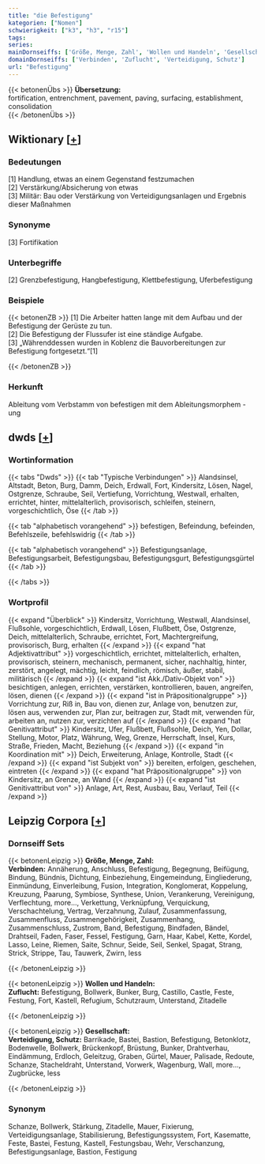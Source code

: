 ```yaml
---
title: "die Befestigung"
kategorien: ["Nomen"]
schwierigkeit: ["k3", "h3", "r15"]
tags:
series:
mainDornseiffs: ['Größe, Menge, Zahl', 'Wollen und Handeln', 'Gesellschaft']
domainDornseiffs: ['Verbinden', 'Zuflucht', 'Verteidigung, Schutz']
url: "Befestigung"
---
```


{{< betonenÜbs >}}
**Übersetzung:**  
fortification, entrenchment, pavement, paving, surfacing, establishment, consolidation  
{{< /betonenÜbs >}}

## Wiktionary [[+](https://de.wiktionary.org/wiki/Befestigung)]

### Bedeutungen
[1] Handlung, etwas an einem Gegenstand festzumachen  
[2] Verstärkung/Absicherung von etwas  
[3] Militär: Bau oder Verstärkung von Verteidigungsanlagen und Ergebnis dieser Maßnahmen  

### Synonyme
[3] Fortifikation  

### Unterbegriffe
[2] Grenzbefestigung, Hangbefestigung, Klettbefestigung, Uferbefestigung  

### Beispiele
{{< betonenZB >}}
[1] Die Arbeiter hatten lange mit dem Aufbau und der Befestigung der Gerüste zu tun.  
[2] Die Befestigung der Flussufer ist eine ständige Aufgabe.  
[3] „Währenddessen wurden in Koblenz die Bauvorbereitungen zur Befestigung fortgesetzt.“[1]  

{{< /betonenZB >}}
### Herkunft
Ableitung vom Verbstamm von befestigen mit dem Ableitungsmorphem -ung  



## dwds [[+](https://www.dwds.de/wb/Befestigung)]

### Wortinformation
{{< tabs "Dwds" >}}
{{< tab "Typische Verbindungen" >}}
Alandsinsel, Altstadt, Beton, Burg, Damm, Deich, Erdwall, Fort, Kindersitz, Lösen, Nagel, Ostgrenze, Schraube, Seil, Vertiefung, Vorrichtung, Westwall, erhalten, errichtet, hinter, mittelalterlich, provisorisch, schleifen, steinern, vorgeschichtlich, Öse
{{< /tab >}}

{{< tab "alphabetisch vorangehend" >}}
befestigen, Befeindung, befeinden, Befehlszeile, befehlswidrig
{{< /tab >}}

{{< tab "alphabetisch vorangehend" >}}
Befestigungsanlage, Befestigungsarbeit, Befestigungsbau, Befestigungsgurt, Befestigungsgürtel
{{< /tab >}}

{{< /tabs >}}

### Wortprofil
{{< expand "Überblick" >}} Kindersitz, Vorrichtung, Westwall, Alandsinsel, Flußsohle, vorgeschichtlich, Erdwall, Lösen, Flußbett, Öse, Ostgrenze, Deich, mittelalterlich, Schraube, errichtet, Fort, Machtergreifung, provisorisch, Burg, erhalten {{< /expand >}}
{{< expand "hat Adjektivattribut" >}} vorgeschichtlich, errichtet, mittelalterlich, erhalten, provisorisch, steinern, mechanisch, permanent, sicher, nachhaltig, hinter, zerstört, angelegt, mächtig, leicht, feindlich, römisch, äußer, stabil, militärisch {{< /expand >}}
{{< expand "ist Akk./Dativ-Objekt von" >}} besichtigen, anlegen, errichten, verstärken, kontrollieren, bauen, angreifen, lösen, dienen {{< /expand >}}
{{< expand "ist in Präpositionalgruppe" >}} Vorrichtung zur, Riß in, Bau von, dienen zur, Anlage von, benutzen zur, lösen aus, verwenden zur, Plan zur, beitragen zur, Stadt mit, verwenden für, arbeiten an, nutzen zur, verzichten auf {{< /expand >}}
{{< expand "hat Genitivattribut" >}} Kindersitz, Ufer, Flußbett, Flußsohle, Deich, Yen, Dollar, Stellung, Motor, Platz, Währung, Weg, Grenze, Herrschaft, Insel, Kurs, Straße, Frieden, Macht, Beziehung {{< /expand >}}
{{< expand "in Koordination mit" >}} Deich, Erweiterung, Anlage, Kontrolle, Stadt {{< /expand >}}
{{< expand "ist Subjekt von" >}} bereiten, erfolgen, geschehen, eintreten {{< /expand >}}
{{< expand "hat Präpositionalgruppe" >}} von Kindersitz, an Grenze, an Wand {{< /expand >}}
{{< expand "ist Genitivattribut von" >}} Anlage, Art, Rest, Ausbau, Bau, Verlauf, Teil {{< /expand >}}

## Leipzig Corpora [[+](https://corpora.uni-leipzig.de/en/res?word=Befestigung&corpusId=deu_newscrawl-public_2018)]

### Dornseiff Sets
{{< betonenLeipzig >}}
**Größe, Menge, Zahl:**  
**Verbinden:** Annäherung, Anschluss, Befestigung, Begegnung, Beifügung, Bindung, Bündnis, Dichtung, Einbeziehung, Eingemeindung, Eingliederung, Einmündung, Einverleibung, Fusion, Integration, Konglomerat, Koppelung, Kreuzung, Paarung, Symbiose, Synthese, Union, Verankerung, Vereinigung, Verflechtung, more..., Verkettung, Verknüpfung, Verquickung, Verschachtelung, Vertrag, Verzahnung, Zulauf, Zusammenfassung, Zusammenfluss, Zusammengehörigkeit, Zusammenhang, Zusammenschluss, Zustrom, Band, Befestigung, Bindfaden, Bändel, Drahtseil, Faden, Faser, Fessel, Festigung, Garn, Haar, Kabel, Kette, Kordel, Lasso, Leine, Riemen, Saite, Schnur, Seide, Seil, Senkel, Spagat, Strang, Strick, Strippe, Tau, Tauwerk, Zwirn, less  

{{< /betonenLeipzig >}}


{{< betonenLeipzig >}}
**Wollen und Handeln:**  
**Zuflucht:** Befestigung, Bollwerk, Bunker, Burg, Castillo, Castle, Feste, Festung, Fort, Kastell, Refugium, Schutzraum, Unterstand, Zitadelle  

{{< /betonenLeipzig >}}


{{< betonenLeipzig >}}
**Gesellschaft:**  
**Verteidigung, Schutz:** Barrikade, Bastei, Bastion, Befestigung, Betonklotz, Bodenwelle, Bollwerk, Brückenkopf, Brüstung, Bunker, Drahtverhau, Eindämmung, Erdloch, Geleitzug, Graben, Gürtel, Mauer, Palisade, Redoute, Schanze, Stacheldraht, Unterstand, Vorwerk, Wagenburg, Wall, more..., Zugbrücke, less  

{{< /betonenLeipzig >}}

### Synonym
Schanze, Bollwerk, Stärkung, Zitadelle, Mauer, Fixierung, Verteidigungsanlage, Stabilisierung, Befestigungssystem, Fort, Kasematte, Feste, Bastei, Festung, Kastell, Festungsbau, Wehr, Verschanzung, Befestigungsanlage, Bastion, Festigung

